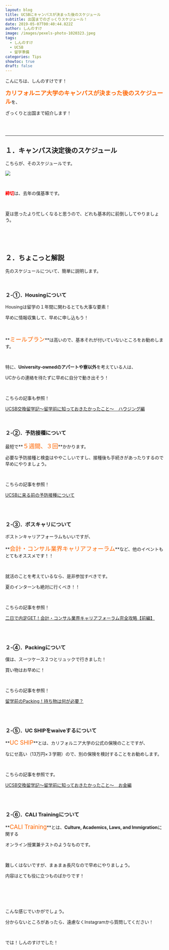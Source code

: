 ```yaml
---
layout: blog
title: UCSBにキャンパスが決まった後のスケジュール
subtitle: 出国までのざっくりスケジュール！
date: 2019-05-07T00:40:44.822Z
author: しんのすけ
image: /images/pexels-photo-1020323.jpeg
tags:
  - しんのすけ
  - UCSB
  - 留学準備
categories: Tips
showtoc: true
draft: false
---
```

こんにちは、しんのすけです！

**<span style="color: #ff6600; font-size: 14pt;">カリフォルニア大学のキャンパスが決まった後</span><span style="color: #ff6600; font-size: 14pt;">の</span>**<span style="color: #ff6600; font-size: 14pt;">**スケジュール**</span>を、

ざっくりと出国まで紹介します！

<br><br>

- - -

## １．キャンパス決定後のスケジュール

こちらが、そのスケジュールです。

![](https://www.ryugaku-real.com/wp-content/uploads/2019/05/schedule-1024x916.png)

<br>

<span style="color: #ff0000;">**締切**</span>は、去年の僕基準です。

<br>

夏は思ったより忙しくなると思うので、どれも基本的に前倒ししてやりましょう。

<br><br><br>

## ２．ちょこっと解説

先のスケジュールについて、簡単に説明します。

<br>

### ２-①．Housingについて

Housingは留学の１年間に関わるとても大事な要素！

早めに情報収集して、早めに申し込もう！

<br>

**<span style="font-size: 14pt; color: #ff6600;">ミールプラン</span>**は高いので、基本それが付いていないところをお勧めします。

<br>

特に、**University-ownedのアパートや寮以外**を考えている人は、

UCからの連絡を待たずに早めに自分で動き出そう！

<br>

こちらの記事も参照！

[UCSB交換留学記～留学前に知っておきたかったこと～　ハウジング編](https://ucsb.tokyo/posts/2019-04-29-%E3%82%AB%E3%83%AA%E3%83%95%E3%82%A9%E3%83%AB%E3%83%8B%E3%82%A2%E5%A4%A7%E5%AD%A6%E3%82%B5%E3%83%B3%E3%82%BF%E3%83%90%E3%83%BC%E3%83%90%E3%83%A9%E6%A0%A1%E4%BA%A4%E6%8F%9B%E7%95%99%E5%AD%A6%E8%A8%98%E7%95%99%E5%AD%A6%E5%89%8D%E3%81%AB%E7%9F%A5%E3%81%A3%E3%81%A6%E3%81%8A%E3%81%8D%E3%81%9F%E3%81%8B%E3%81%A3%E3%81%9F%E3%81%93%E3%81%A8-%E3%83%8F%E3%82%A6%E3%82%B8%E3%83%B3%E3%82%B0%E7%B7%A8/)

<br>

### ２-②．予防接種について

最短で**<span style="color: #ff6600; font-size: 14pt;">５週間、３回</span>**かかります。

必要な予防接種と検査はややこしいですし、接種後も手続きがあったりするので早めにやりましょう。

<br>

こちらの記事を参照！

[UCSBに来る前の予防接種について](https://ucsb.tokyo/posts/2019-05-04-ucsb%E3%81%AB%E6%9D%A5%E3%82%8B%E5%89%8D%E3%81%AE%E4%BA%88%E9%98%B2%E6%8E%A5%E7%A8%AE%E3%81%AB%E3%81%A4%E3%81%84%E3%81%A6/)

<br><br>

### ２-③．ボスキャリについて

ボストンキャリアフォーラムもいいですが、

**<span style="color: #ff6600; font-size: 14pt;">会計・コンサル業界キャリアフォーラム</span>**など、他のイベントもとてもオススメです！！

<br>

就活のことを考えているなら、是非参加すべきです。

夏のインターンも絶対に行くべき！！

<br>

こちらの記事を参照！

[二日で内定GET！会計・コンサル業界キャリアフォーラム完全攻略【前編】](https://ucsb.tokyo/posts/2019-01-17-%E4%BA%8C%E6%97%A5%E3%81%A7%E5%86%85%E5%AE%9Aget%E7%95%99%E5%AD%A6%E7%94%9F%E3%81%AE%E5%B0%B1%E6%B4%BB%E3%83%AC%E3%83%9D%E3%83%BC%E3%83%88la%E3%82%AD%E3%83%A3%E3%83%AA%E3%82%A2%E3%83%95%E3%82%A9%E3%83%BC%E3%83%A9%E3%83%A0%E5%AE%8C%E5%85%A8%E6%94%BB%E7%95%A5/)

<br><br>

### ２-④．Packingについて

僕は、スーツケース２つとリュックで行きました！

買い物はお早めに！

<br>

こちらの記事を参照！

[留学前のPacking！持ち物は何が必要？](https://ucsb.tokyo/posts/2019-05-05-%E7%95%99%E5%AD%A6%E5%89%8D%E3%81%AEpacking%E6%8C%81%E3%81%A1%E7%89%A9%E3%81%AF%E4%BD%95%E3%81%8C%E5%BF%85%E8%A6%81/)

<br><br>

### ２-⑤．UC SHIPをwaiveするについて

**<span style="font-size: 14pt; color: #ff6600;">UC SHIP</span>**とは、カリフォルニア大学の公式の保険のことですが、

なにせ高い（13万円×３学期）ので、別の保険を検討することをお勧めします。

<br>

こちらの記事を参照です。

[UCSB交換留学記～留学前に知っておきたかったこと～　お金編](https://ucsb.tokyo/posts/2019-05-03-%E3%82%AB%E3%83%AA%E3%83%95%E3%82%A9%E3%83%AB%E3%83%8B%E3%82%A2%E5%A4%A7%E5%AD%A6%E3%82%B5%E3%83%B3%E3%82%BF%E3%83%90%E3%83%BC%E3%83%90%E3%83%A9%E6%A0%A1%E4%BA%A4%E6%8F%9B%E7%95%99%E5%AD%A6%E8%A8%98%E7%95%99%E5%AD%A6%E5%89%8D%E3%81%AB%E7%9F%A5%E3%81%A3%E3%81%A6%E3%81%8A%E3%81%8D%E3%81%9F%E3%81%8B%E3%81%A3%E3%81%9F%E3%81%93%E3%81%A8-%E3%81%8A%E9%87%91%E7%B7%A8/)

<br><br>

### ２-⑥．CALI Trainingについて

**<span style="font-size: 14pt; color: #ff6600;">CALI Training</span>**とは、**Culture, Academics, Laws, and Immigration**に関する

オンライン授業兼テストのようなものです。

<br>

難しくはないですが、まぁまぁ長尺なので早めにやりましょう。

内容はとても役に立つものばかりです！

<br><br>

<br>

こんな感じでいかがでしょう。

分からないところがあったら、遠慮なくInstagramから質問してください！

<br>

では！しんのすけでした！

<br>
